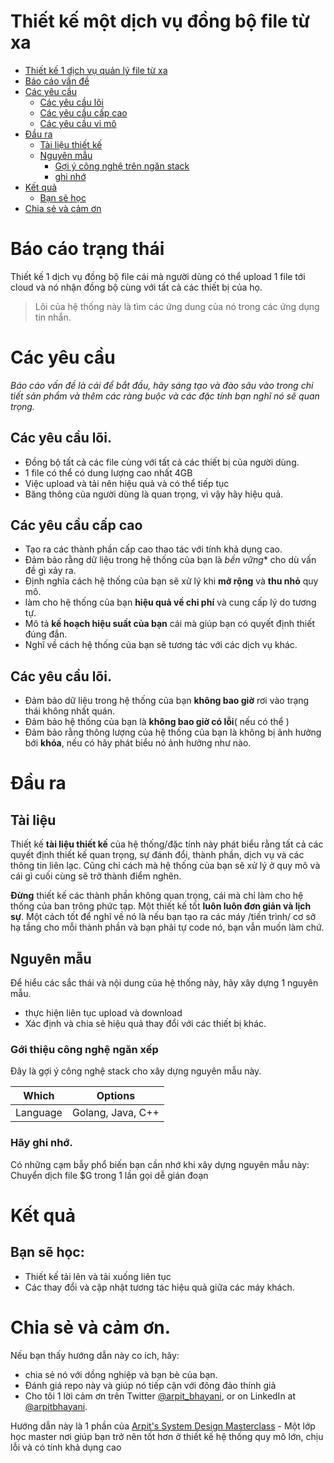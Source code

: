 Thiết kế một dịch vụ đồng bộ file từ xa 
===

<!--ts-->
* [Thiết kế 1 dịch vụ quản lý file từ xa ](#design-a-remote-file-sync-service)
* [Báo cáo vấn đề ](#problem-statement)
* [Các yêu cầu ](#requirements)
   * [Các yêu cầu lõi ](#core-requirements)
   * [Các yêu cầu cấp cao ](#high-level-requirements)
   * [Các yêu cầu vi mô](#micro-requirements)
* [Đầu ra ](#output)
   * [Tài liệu thiết kế ](#design-document)
   * [Nguyên mẫu ](#prototype)
      * [Gợi ý công nghệ trên ngăn stack ](#recommended-tech-stack)
      * [ghi nhớ ](#keep-in-mind)
* [Kết quả ](#outcome)
   * [Bạn sẽ học ](#youll-learn)
* [Chia sẻ và cảm ơn ](#share-and-shoutout)
<!--te-->

# Báo cáo trạng thái 

Thiết kế 1 dịch vụ đồng bộ file cái mà người dùng có thể upload 1 file tới cloud và nó nhận đồng bộ cùng với tất cả các thiết bị của họ. 



>Lõi của hệ thống này là tìm các ứng dung của nó trong các ứng dụng tin nhắn. 

# Các yêu cầu 


<!--rs-->

*Báo cáo vấn đề là cái để bắt đầu, hãy sáng tạo và đào sâu vào trong chi tiết sản phẩm và thêm các ràng buộc và các đặc tính bạn nghĩ nó sẽ quan trọng.*
<!--re-->

## Các yêu cầu lõi.
- Đồng bộ tất cả các file cùng với tất cả các thiết bị của người dùng. 
- 1 file có thể có dung lượng cao nhất 4GB 
- Việc upload và tải nên hiệu quả và có thể tiếp tục 
- Băng thông của người dùng là quan trọng, vì vậy hãy hiệu quả. 


##  Các yêu cầu cấp cao 
<!--hs-->
- Tạo ra các thành phần cấp cao thao tác với tính khả dụng cao. 
- Đảm bảo rằng dữ liệu trong hệ thống của bạn là *bền vững** cho dù vấn đề gì xảy ra. 
- Định nghĩa cách hệ thống của bạn sẽ xử lý khi **mở rộng** và **thu nhỏ** quy mô.
- làm cho hệ thống của bạn **hiệu quả về chi phí** và cung cấp lý do tương tự. 
- Mô tả **kế hoạch hiệu suất của bạn** cái mà giúp bạn có quyết định thiết đúng đắn. 
- Nghĩ về cách hệ thống của bạn sẽ tương tác với các dịch vụ khác. 
<!--he-->

##  Các yêu cầu lõi.

<!--ms-->
- Đảm bảo dữ liệu trong  hệ thống của bạn **không bao giờ** rơi vào trạng thái không nhất quán. 
- Đảm bảo hệ thống của bạn là **không bao giờ có lỗi**( nếu có thể )
- Đảm bảo rằng thông lượng của hệ thống của bạn là không bị ảnh hưởng bới **khóa**, nếu có hãy phát biểu nó ảnh hưởng như nào. 
<!--me-->

# Đầu ra 

## Tài liệu 
<!--ds-->
Thiết kế **tài liệu thiết kế** của hệ thống/đặc tính này phát biểu rằng tất cả các quyết định thiết kế quan trọng, sự đánh đổi, thành phần, dịch vụ và các thông tin liên lạc. Cũng chỉ cách mà hệ thống của bạn sẽ xử lý ở quy mô và cái gì cuối cùng sẽ trở thành điểm nghẽn.

**Đừng** thiết kế các thành phần không quan trọng, cái mà chỉ làm cho hệ thống của ban trông phức tạp. Một thiết kế tốt **luôn luôn đơn giản và lịch sự**. Một cách tốt để nghĩ về nó là nếu bạn tạo ra các máy /tiến trình/ cơ sở hạ tầng cho mỗi thành phần  và bạn phải tự code nó, bạn vẫn muốn làm chứ.
<!--de-->

## Nguyên mẫu 
Để hiểu các sắc thái và nội dung của hệ thống này, hãy xây dựng 1 nguyên mẫu. 
- thực hiện liên tục upload và download 
- Xác định và chia sẻ hiệu quả thay đổi với các thiết bị khác. 


###  Gới thiệu công  nghệ ngăn xếp 
Đây là gợi ý công nghệ stack cho xây dựng nguyên mẫu này. 



|Which|Options|
|-----|-----|
|Language|Golang, Java, C++|

###  Hãy ghi nhớ.

Có những cạm bẫy phổ biến bạn cần nhớ khi xây dựng nguyên mẫu này: 
Chuyển dịch file $G trong 1 lần gọi dễ gián đoạn 



# Kết quả 

##  Bạn sẽ học: 

- Thiết kế tải lên và tải xuống liên tục 
- Các thay đổi và cập nhật tương tác hiệu quả giữa các máy khách. 

<!--fs-->
#  Chia sẻ và cảm ơn.
Nếu bạn thấy hướng dẫn này co ích, hãy: 
- chia sẻ nó với dồng nghiệp và bạn bè của bạn. 
- Đánh giá repo này và giúp nó tiếp cận với đông đảo thính giả 
- Cho tôi 1 lời cảm ơn trên Twitter [@arpit_bhayani](https://twitter.com/@arpit_bhayani), or on LinkedIn at [@arpitbhayani](https://www.linkedin.com/in/arpitbhayani/).

Hướng dẫn này là 1 phần của  [Arpit's System Design Masterclass](https://arpitbhayani.me/masterclass) -  Một lớp học master nơi giúp bạn trở nên tốt hơn ở thiết kế hệ thống quy mô lớn, chịu lỗi và có tính khả dụng cao  
<!--fe-->